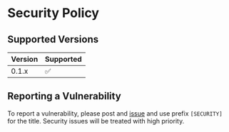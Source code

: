 # Security Policy

## Supported Versions

| Version | Supported          |
|---------|--------------------|
| 0.1.x   | :white_check_mark: |

## Reporting a Vulnerability

To report a vulnerability, please post
and [issue](https://github.com/xcube-dev/xcube-zenodo/issues)
and use prefix `[SECURITY]` for the title. Security issues will be treated
with high priority.
